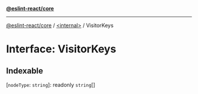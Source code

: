 [**@eslint-react/core**](../../README.md)

***

[@eslint-react/core](../../README.md) / [\<internal\>](../README.md) / VisitorKeys

# Interface: VisitorKeys

## Indexable

\[`nodeType`: `string`\]: readonly `string`[]

